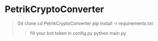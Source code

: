 # PetrikCryptoConverter
> Git clone
> cd PetrikCryptoConverter
> pip install -r requirements.txt
> > fill your bot token in config.py
> python main.py
